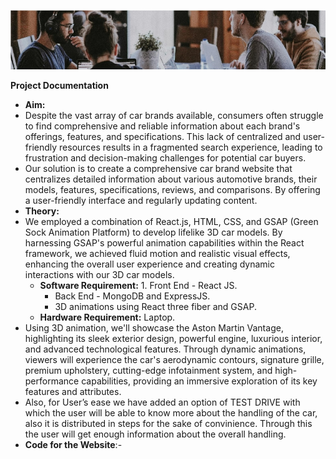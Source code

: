 ﻿![](Aspose.Words.0e289865-dd7c-46cb-bedd-fdf22a6824f6.001.jpeg)

**Project Documentation**

- **Aim:**
- Despite the vast array of car brands available, consumers often struggle to find comprehensive and reliable information about each brand's offerings, features, and specifications. This lack of centralized and user-friendly resources results in a fragmented search experience, leading to frustration and decision-making challenges for potential car buyers.
- Our solution is to create a comprehensive car brand website that centralizes detailed information about various automotive brands, their models, features, specifications, reviews, and comparisons. By offering a user-friendly interface and regularly updating content.
- **Theory:**
- We employed a combination of React.js, HTML, CSS, and GSAP (Green Sock Animation Platform) to develop lifelike 3D car models. By harnessing GSAP's powerful animation capabilities within the React framework, we achieved fluid motion and realistic visual effects, enhancing the overall user experience and creating dynamic interactions with our 3D car models.
  - **Software Requirement:** 1. Front End - React JS.
    - Back End - MongoDB and ExpressJS.
    - 3D animations using React three fiber and GSAP.
  - **Hardware Requirement:** Laptop.
- Using 3D animation, we'll showcase the Aston Martin Vantage, highlighting its sleek exterior design, powerful engine, luxurious interior, and advanced technological features. Through dynamic animations, viewers will experience the car's aerodynamic contours, signature grille, premium upholstery, cutting-edge infotainment system, and high-performance capabilities, providing an immersive exploration of its key features and attributes.
- Also, for User’s ease we have added an option of TEST DRIVE with which the user will be able to know more about the handling of the car, also it is distributed in steps for the sake of convinience. Through this the user will get enough information about the overall handling.
- **Code for the Website**:-
